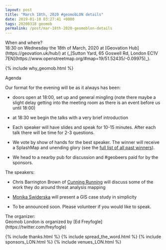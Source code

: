 ```yaml
--- 
layout: post
title: "March 18th, 2020 #geomobLON details"
date: 2019-01-10 03:27:41 +0000
tags: 20200318 geomob
permalink: /post/mar-18th-2020-geomoblon-details
---
```


<div class="heading">When and where?</div>
<span class="b">18:30 on Wednesday the 18th of March, 2020 </span>
at [Geovation Hub](https://geovation.uk/hub/) at (_[Sutton Yard, 65 Goswell Rd, London EC1V 7EN](https://www.openstreetmap.org/#map=19/51.52435/-0.09975)_).

{% include why_geomob.html %}

<div class="heading">Agenda</div>

Our format for the evening will be as it always has been:

* doors open at 18:00, set up and general mingling (note there maybe a slight
delay getting into the meeting room as there is an event before us until 18:00)

* at 18:30 we begin the talks with a very brief introduction

* Each speaker will have slides and speak for 10-15 minutes.
After each talk there will be time for 2-3 questions.

* We vote by show of hands for the best speaker. The winner will receive a SplashMap and unending glory (see the [full list of all past winners](http://geomobldn.org/past-speakers)). 

* We head to a nearby pub for discussion and #geobeers paid for by the
sponsors. 

<div class="heading">The speakers:</div>

* Chris Barrington Brown of [Cunning Running](http://www.cunningrunning.co.uk)
will discuss some of the work they do around threat analysis mapping 

* [Monika Swiderska](https://www.linkedin.com/in/monika-swiderska-aa370782/)
will present a GIS case study in simplicity

* To be announced soon. Please volunteer if you would like to speak.


<div class="heading">The organizer:</div>
Geomob London is organized by [Ed Freyfogle](https://twitter.com/freyfogle)

{% include thanks.html %}
{% include spread_the_word.html %}
{% include sponsors_LON.html %}
{% include venues_LON.html %}
